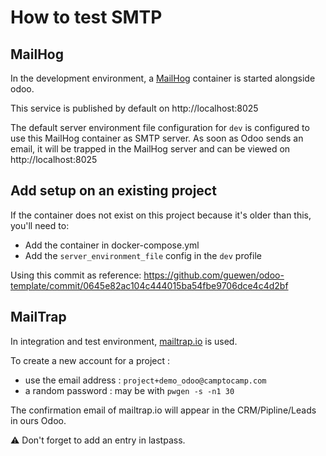 <!--
This file has been generated with 'invoke project.sync'.
Do not modify. Any manual change will be lost.
Please propose your modification on
https://github.com/camptocamp/odoo-template instead.
-->
# How to test SMTP

## MailHog

In the development environment, a [MailHog](https://github.com/mailhog/MailHog) container is started alongside odoo.

This service is published by default on http://localhost:8025

The default server environment file configuration for `dev` is configured to use this MailHog container as SMTP server. As soon as Odoo sends an email, it will be trapped in the MailHog server and can be viewed on http://localhost:8025

## Add setup on an existing project

If the container does not exist on this project because it's older than this, you'll need to:

* Add the container in docker-compose.yml
* Add the `server_environment_file` config in the `dev` profile

Using this commit as reference: https://github.com/guewen/odoo-template/commit/0645e82ac104c444015ba54fbe9706dce4c4d2bf

## MailTrap

In integration and test environment, [mailtrap.io](https://mailtrap.io) is used.

To create a new account for a project :
* use the email address : `project+demo_odoo@camptocamp.com`
* a random password : may be with `pwgen -s -n1 30`

The confirmation email of mailtrap.io will appear in the CRM/Pipline/Leads in ours Odoo.

:warning: Don't forget to add an entry in lastpass.
